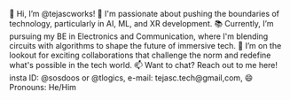 👋 Hi, I’m @tejascworks!
🚀 I'm passionate about pushing the boundaries of technology, particularly in AI, ML, and XR development.
📚 Currently, I’m pursuing my BE in Electronics and Communication, where I'm blending circuits with algorithms to shape the future of immersive tech.
🤝 I’m on the lookout for exciting collaborations that challenge the norm and redefine what's possible in the tech world.
📫 Want to chat? Reach out to me here! insta ID: @sosdoos or @tlogics, e-mail: tejasc.tech@gmail,com,
😄 Pronouns: He/Him


